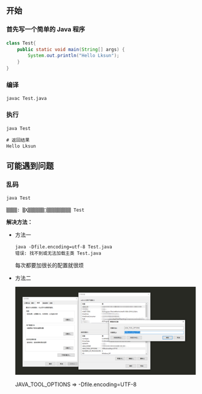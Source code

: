 ## 开始

### 首先写一个简单的 Java 程序

```java
class Test{
	public static void main(String[] args) {
		System.out.println("Hello Lksun");
	}
}
```



### 编译

```shell
javac Test.java
```



### 执行

```shell
java Test
```

```shell
# 返回结果
Hello Lksun
```



## 可能遇到问题

### 乱码

```shell
java Test

▒▒▒▒: ▒Ҳ▒▒▒▒▒▒޷▒▒▒▒▒▒▒▒▒ Test
```

**解决方法：**

- 方法一

  ```shell
  java -Dfile.encoding=utf-8 Test.java
  错误: 找不到或无法加载主类 Test.java
  ```

  每次都要加很长的配置就很烦

- 方法二

  ![1588125974942](../../image/1588125974942.png)

  JAVA_TOOL_OPTIONS => -Dfile.encoding=UTF-8

